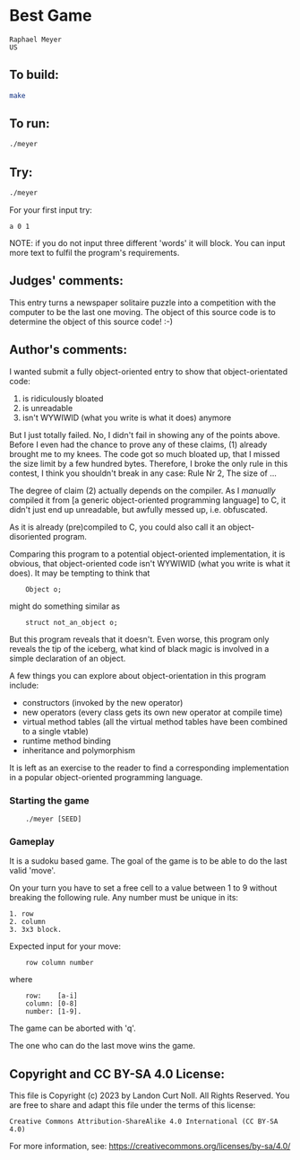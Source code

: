 # Best Game

    Raphael Meyer
    US

## To build:

```sh
make
```

## To run:

```sh
./meyer
```

## Try:

```sh
./meyer
```

For your first input try:

```
a 0 1
```

NOTE: if you do not input three different 'words' it will block. You can input
more text to fulfil the program's requirements.

## Judges' comments:

This entry turns a newspaper solitaire puzzle into a competition
with the computer to be the last one moving.  The object of this
source code is to determine the object of this source code!  :-)

## Author's comments:

I wanted submit a fully object-oriented entry to show that
object-orientated code:

  1. is ridiculously bloated
  2. is unreadable
  3. isn't WYWIWID (what you write is what it does) anymore

But I just totally failed. No, I didn't fail in showing any of
the points above. Before I even had the chance to prove any of
these claims, (1) already brought me to my knees. The code got
so much bloated up, that I missed the size limit by a few hundred
bytes. Therefore, I broke the only rule in this contest, I think
you shouldn't break in any case: Rule Nr 2, The size of ...

The degree of claim (2) actually depends on the compiler. As I
_manually_ compiled it from [a generic object-oriented programming
language] to C, it didn't just end up unreadable, but awfully
messed up, i.e. obfuscated.

As it is already (pre)compiled to C, you could also call it an object-
disoriented program.

Comparing this program to a potential object-oriented implementation,
it is obvious, that object-oriented code isn't WYWIWID (what
you write is what it does). It may be tempting to think that

        Object o;

might do something similar as

        struct not_an_object o;

But this program reveals that it doesn't. Even worse, this program only
reveals the tip of the iceberg, what kind of black magic is involved in
a simple declaration of an object.

A few things you can explore about object-orientation in this program
include:

  - constructors (invoked by the new operator)
  - new operators (every class gets its own new operator at compile time)
  - virtual method tables
    (all the virtual method tables have been combined to a single vtable)
  - runtime method binding
  - inheritance and polymorphism

It is left as an exercise to the reader to find a corresponding
implementation in a popular object-oriented programming language.

### Starting the game

        ./meyer [SEED]

### Gameplay

It is a sudoku based game. The goal of the game is to be able
to do the last valid 'move'.

On your turn you have to set a free cell to a value between 1 to 9 without
breaking the following rule. Any number must be unique in its:

    1. row
    2. column
    3. 3x3 block.

Expected input for your move:

        row column number

where

        row:    [a-i]
        column: [0-8]
        number: [1-9].

The game can be aborted with 'q'.

The one who can do the last move wins the game.

## Copyright and CC BY-SA 4.0 License:

This file is Copyright (c) 2023 by Landon Curt Noll.  All Rights Reserved.
You are free to share and adapt this file under the terms of this license:

    Creative Commons Attribution-ShareAlike 4.0 International (CC BY-SA 4.0)

For more information, see: https://creativecommons.org/licenses/by-sa/4.0/
